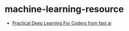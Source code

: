 # machine-learning-resource

* [Practical Deep Learning For Coders from fast ai](http://course.fast.ai/) 
